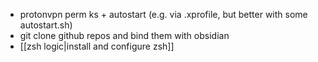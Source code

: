 - protonvpn perm ks + autostart (e.g. via .xprofile, but better with some autostart.sh)
- git clone github repos and bind them with obsidian
- [[zsh logic|install and configure zsh]]